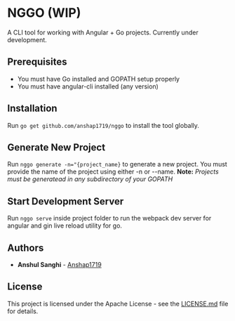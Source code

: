 # NGGO (WIP)

A CLI tool for working with Angular + Go projects. Currently under development.

## Prerequisites
- You must have Go installed and GOPATH setup properly
- You must have angular-cli installed (any version)

## Installation
Run `go get github.com/anshap1719/nggo` to install the tool globally.

## Generate New Project
Run `nggo generate -n="{project_name}` to generate a new project. You must provide the name of the project using either -n or --name.
**Note:** *Projects must be generatead in any subdirectory of your GOPATH*

## Start Development Server
Run `nggo serve` inside project folder to run the webpack dev server for angular and gin live reload utility for go.

## Authors

* **Anshul Sanghi** - [Anshap1719](https://github.com/anshap1719)

## License

This project is licensed under the Apache License - see the [LICENSE.md](LICENSE) file for details.
